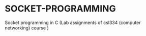 # SOCKET-PROGRAMMING
Socket programming in C (Lab assignments of csl334 (computer networking) course )
